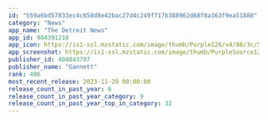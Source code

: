 ```yaml
---
id: "559a6bd57833ec4c658d8e42bac27d4c249f717b388962d68f8a163f9ea51888"
category: "News"
app_name: "The Detroit News"
app_id: 904391210
app_icon: https://is1-ssl.mzstatic.com/image/thumb/Purple126/v4/80/3c/58/803c5841-c580-00ad-0407-014048b0a2f7/AppIcon-0-1x_U007emarketing-0-6-0-sRGB-85-220-0.png/1024x1024bb.png
app_screenshot: https://is1-ssl.mzstatic.com/image/thumb/PurpleSource123/v4/5d/ed/4b/5ded4b72-be2c-e473-43ac-650c78789853/c1be1894-543d-481e-be5e-f59ae0ae01eb_Generic_iPhoneX_1.jpg/1242x2688bb.png
publisher_id: 404843797
publisher_name: "Gannett"
rank: 486
most_recent_release: 2023-11-29 00:00:00
release_count_in_past_year: 6
release_count_in_past_year_category: 9
release_count_in_past_year_top_in_category: 32
---
```

